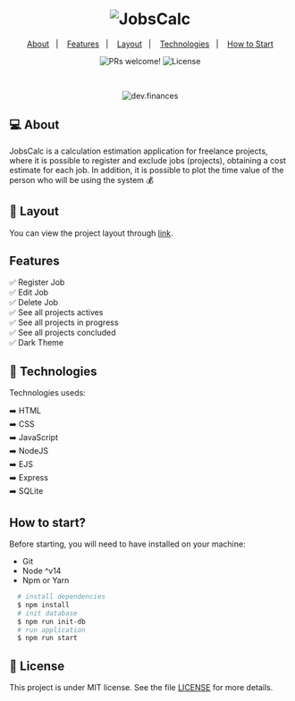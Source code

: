 <h1 align="center">
  <img alt="JobsCalc" title="JobsCalc" src="https://i.ibb.co/SBsbGvs/Grupo-13.png" />
</h1>

<p align="center">
  <a href="#about">About</a>&nbsp;&nbsp;&nbsp;|&nbsp;&nbsp;&nbsp;
  <a href="#features">Features</a>&nbsp;&nbsp;&nbsp;|&nbsp;&nbsp;&nbsp;
  <a href="#layout">Layout</a>&nbsp;&nbsp;&nbsp;|&nbsp;&nbsp;&nbsp;
  <a href="#technologies">Technologies</a>&nbsp;&nbsp;&nbsp;|&nbsp;&nbsp;&nbsp;
  <a href="#start">How to Start</a>
</p>

<p align="center">
 <img src="https://img.shields.io/static/v1?label=PRs&message=welcome&color=49AA26&labelColor=000000" alt="PRs welcome!" />

  <img alt="License" src="https://img.shields.io/static/v1?label=license&message=MIT&color=49AA26&labelColor=000000">
</p>

<br>

<p align="center">
  <img alt="dev.finances" src="https://i.ibb.co/cc8RjDp/Grupo-14.png">
</p>

## 💻 About

JobsCalc is a calculation estimation application for freelance projects, where it is possible to register and exclude jobs (projects), obtaining a cost estimate for each job. In addition, it is possible to plot the time value of the person who will be using the system 💰

<a id="about"></a>

## 🔖 Layout

You can view the project layout through [link](https://www.figma.com/file/s4fytPFbDiSkv4GPSfKaLE/Jobs-Planning).

<a id="layout"></a>

## Features

✅ Register Job <br>
✅ Edit Job <br>
✅ Delete Job <br>
✅ See all projects actives <br>
✅ See all projects in progress <br>
✅ See all projects concluded <br>
✅ Dark Theme <br>

<a id="features"></a>

## 🚀 Technologies

Technologies useds:

➡️ HTML <br>
➡️ CSS <br>
➡️ JavaScript <br>
➡️ NodeJS <br>
➡️ EJS <br>
➡️ Express <br>
➡️ SQLite <br>

<a id="technologies"></a>

## How to start?

Before starting, you will need to have installed on your machine:

- Git
- Node ^v14
- Npm or Yarn

```bash
  # install dependencies
  $ npm install
  # init database
  $ npm run init-db
  # run application
  $ npm run start
```

<a id="start"></a>

## :memo: License

This project is under MIT license. See the file [LICENSE](.github/LICENSE.md) for more details.
